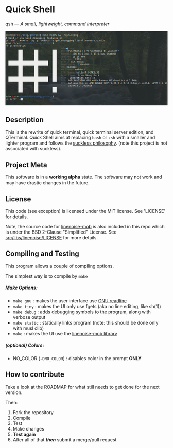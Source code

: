 Quick Shell
==============
qsh — _A small, lightweight, command interpreter_

![screen shot](https://github.com/mckenney5/qsh/raw/master/sc.png)

## Description
This is the rewrite of quick terminal, quick terminal server edition, and QTerminal. 
Quick Shell aims at replacing `bash` or `zsh` with a smaller and lighter program and follows
the [suckless philosophy](https://suckless.org/philosophy/). (note this project is not
associated with suckless).

## Project Meta
This software is in a **working alpha** state.
The software may not work and may have drastic changes in the future.

## License
This code (see exception) is licensed under the MIT license. See 'LICENSE' for details. 

Note, the source code for [linenoise-mob](https://github.com/rain-1/linenoise-mob) is also 
included in this repo which is under the BSD 2-Clause "Simplified" License. 
See [src/libs/linenoise/LICENSE](https://raw.githubusercontent.com/mckenney5/qsh/master/src/libs/linenoise/LICENSE) 
for more details.

## Compiling and Testing
This program allows a couple of compiling options.

The simplest way is to compile by `make`

##### Make Options:
* `make gnu`	: makes the user interface use [GNU readline](https://tiswww.case.edu/php/chet/readline/rltop.html)
* `make tiny`	: makes the UI only use fgets (aka no line editing, like sh(1))
* `make debug`	: adds debugging symbols to the program, along with verbose output
* `make static`	: statically links program (note: this should be done only with musl clib)
* `make`	: makes the UI use the [linenoise-mob library](https://github.com/rain-1/linenoise-mob)

##### (optional) Colors:
* NO_COLOR (`-DNO_COLOR`)	: disables color in the prompt **ONLY**

## How to contribute
Take a look at the ROADMAP for what still needs to get done for the next version.

Then:
1. Fork the repository
2. Compile
3. Test
4. Make changes
5. **Test again**
6. After all of that **_then_** submit a merge/pull request

